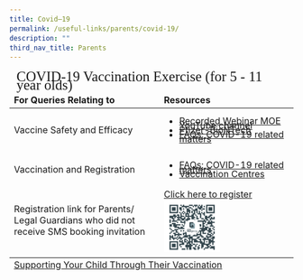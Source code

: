```yaml
---
title: Covid–19
permalink: /useful-links/parents/covid-19/
description: ""
third_nav_title: Parents
---
```

<table style="font-size:16px">
<thead>
	<tr><td style="line-height:15px; font-family:impact; font-size:25px" colspan="2">COVID-19 Vaccination Exercise (for 5 - 11 year olds)</td></tr>
	<tr style="font-weight:bold">
		<td width="250">For Queries Relating to</td>
		<td>Resources</td></tr>
</thead>
<tbody >
		<tr>
			<td>Vaccine Safety and Efficacy</td>
			<td>
				<ul>
				<li style="line-height:0.5"><a target="_blank" href="https://youtube.com/playlist?list=PLgBw4fHUtzK2hnCEMXpKE54AI6nQqYIDV">Recorded Webinar MOE YouTube channel</a></li>
				<li style="line-height:0.5"><a target="_blank" href="https://www.hsa.gov.sg/announcements/press-release/pfizercomirnaty_children">Pfizer-BioNTech</a></li>
				<li style="line-height:0.5"><a target="_blank" href="https://www.moe.gov.sg/faqs-covid-19-infection">FAQs: COVID-19 related matters</a></li></ul>
				</td>
		</tr>
	<tr>
		<td>Vaccination and Registration</td>
			<td><ul>
				<li style="line-height:0.5"><a target="_blank" href="https://www.moe.gov.sg/faqs-covid-19-infection">FAQs: COVID-19 related matters</a></li>
					<li style="line-height:0.5"><a target="_blank" href="https://www.vaccine.gov.sg/locations-vcs">Vaccination Centres</a></li></ul>
		</td>
		</tr>
		<tr>
			<td style="border: solid 0px black">Registration link for Parents/ Legal Guardians who did not receive SMS booking invitation</td>
			<td style="border: solid 0px black">
				<a target="_blank" href="https://child.vaccine.gov.sg/">Click here to register</a><br>
				<img align="left" style="width:45%" src="/images/vaccineRegLink.png"></td>
		</tr>
	<tr>
		<td colspan="2" style="border: solid 0px black"></td>
	</tr>
		</tbody><tfoot>
			<tr>
				<td colspan="2"><a target="_blank" href="/files/General/Covid19/Supporting_Your_Child_Through_Their_Vaccination.pdf">Supporting Your Child Through Their Vaccination</a></td>
			</tr>
	</tfoot>
</table>